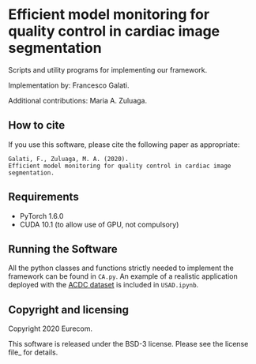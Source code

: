 # Efficient model monitoring for quality control in cardiac image segmentation

Scripts and utility programs for implementing our framework.

Implementation by: Francesco Galati.

Additional contributions: Maria A. Zuluaga.

## How to cite

If you use this software, please cite the following paper as appropriate:

    Galati, F., Zuluaga, M. A. (2020).
    Efficient model monitoring for quality control in cardiac image segmentation.

## Requirements
 * PyTorch 1.6.0
 * CUDA 10.1 (to allow use of GPU, not compulsory)

## Running the Software

All the python classes and functions strictly needed to implement the framework can be found in `CA.py`.
An example of a realistic application deployed with the [ACDC dataset] is included in `USAD.ipynb`.

## Copyright and licensing

Copyright 2020 Eurecom.

This software is released under the BSD-3 license. Please see the license file_ for details.

[ACDC dataset]: https://www.creatis.insa-lyon.fr/Challenge/acdc/#acdc
